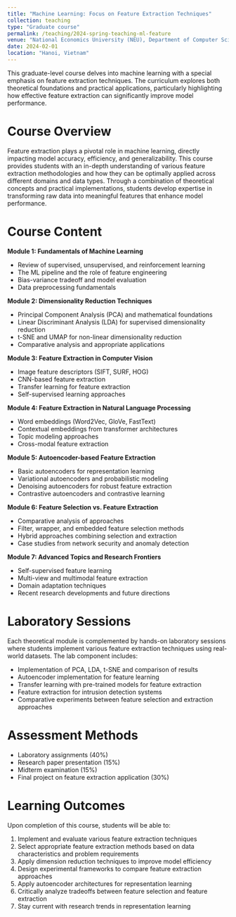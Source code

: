 ```yaml
---
title: "Machine Learning: Focus on Feature Extraction Techniques"
collection: teaching
type: "Graduate course"
permalink: /teaching/2024-spring-teaching-ml-feature
venue: "National Economics University (NEU), Department of Computer Science"
date: 2024-02-01
location: "Hanoi, Vietnam"
---
```


This graduate-level course delves into machine learning with a special emphasis on feature extraction techniques. The curriculum explores both theoretical foundations and practical applications, particularly highlighting how effective feature extraction can significantly improve model performance.

Course Overview
======
Feature extraction plays a pivotal role in machine learning, directly impacting model accuracy, efficiency, and generalizability. This course provides students with an in-depth understanding of various feature extraction methodologies and how they can be optimally applied across different domains and data types. Through a combination of theoretical concepts and practical implementations, students develop expertise in transforming raw data into meaningful features that enhance model performance.

Course Content
======

**Module 1: Fundamentals of Machine Learning**
* Review of supervised, unsupervised, and reinforcement learning
* The ML pipeline and the role of feature engineering
* Bias-variance tradeoff and model evaluation
* Data preprocessing fundamentals

**Module 2: Dimensionality Reduction Techniques**
* Principal Component Analysis (PCA) and mathematical foundations
* Linear Discriminant Analysis (LDA) for supervised dimensionality reduction
* t-SNE and UMAP for non-linear dimensionality reduction
* Comparative analysis and appropriate applications

**Module 3: Feature Extraction in Computer Vision**
* Image feature descriptors (SIFT, SURF, HOG)
* CNN-based feature extraction
* Transfer learning for feature extraction
* Self-supervised learning approaches

**Module 4: Feature Extraction in Natural Language Processing**
* Word embeddings (Word2Vec, GloVe, FastText)
* Contextual embeddings from transformer architectures
* Topic modeling approaches
* Cross-modal feature extraction

**Module 5: Autoencoder-based Feature Extraction**
* Basic autoencoders for representation learning
* Variational autoencoders and probabilistic modeling
* Denoising autoencoders for robust feature extraction
* Contrastive autoencoders and contrastive learning

**Module 6: Feature Selection vs. Feature Extraction**
* Comparative analysis of approaches
* Filter, wrapper, and embedded feature selection methods
* Hybrid approaches combining selection and extraction
* Case studies from network security and anomaly detection

**Module 7: Advanced Topics and Research Frontiers**
* Self-supervised feature learning
* Multi-view and multimodal feature extraction
* Domain adaptation techniques
* Recent research developments and future directions

Laboratory Sessions
======
Each theoretical module is complemented by hands-on laboratory sessions where students implement various feature extraction techniques using real-world datasets. The lab component includes:

* Implementation of PCA, LDA, t-SNE and comparison of results
* Autoencoder implementation for feature learning
* Transfer learning with pre-trained models for feature extraction
* Feature extraction for intrusion detection systems
* Comparative experiments between feature selection and extraction approaches

Assessment Methods
======
* Laboratory assignments (40%)
* Research paper presentation (15%)
* Midterm examination (15%)
* Final project on feature extraction application (30%)

Learning Outcomes
======
Upon completion of this course, students will be able to:
1. Implement and evaluate various feature extraction techniques
2. Select appropriate feature extraction methods based on data characteristics and problem requirements
3. Apply dimension reduction techniques to improve model efficiency
4. Design experimental frameworks to compare feature extraction approaches
5. Apply autoencoder architectures for representation learning
6. Critically analyze tradeoffs between feature selection and feature extraction
7. Stay current with research trends in representation learning